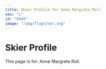 ```yaml
---
title: Skier Profile for Anne Margrete Roll
sex: "L"
id: "9949"
image: "/img/flags/nor.svg" 
---
```


# Skier Profile

This page is for: Anne Margrete Roll.
    